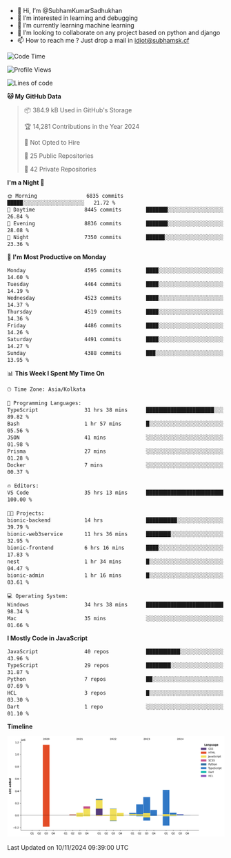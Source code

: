 - 👋 Hi, I’m @SubhamKumarSadhukhan
- 👀 I’m interested in learning and debugging
- 🌱 I’m currently learning machine learning
- 💞️ I’m looking to collaborate on any project based on python and django
- 📫 How to reach me ?
      Just drop a mail in idiot@subhamsk.cf

<!---
SubhamKumarSadhukhan/SubhamKumarSadhukhan is a ✨ special ✨ repository because its `README.md` (this file) appears on your GitHub profile.
You can click the Preview link to take a look at your changes.
--->


<!--START_SECTION:waka-->
![Code Time](http://img.shields.io/badge/Code%20Time-2%2C620%20hrs%2020%20mins-blue)

![Profile Views](http://img.shields.io/badge/Profile%20Views-3-blue)

![Lines of code](https://img.shields.io/badge/From%20Hello%20World%20I%27ve%20Written-2.8%20million%20lines%20of%20code-blue)

**🐱 My GitHub Data** 

> 📦 384.9 kB Used in GitHub's Storage 
 > 
> 🏆 14,281 Contributions in the Year 2024
 > 
> 🚫 Not Opted to Hire
 > 
> 📜 25 Public Repositories 
 > 
> 🔑 42 Private Repositories 
 > 
**I'm a Night 🦉** 

```text
🌞 Morning                6835 commits        █████░░░░░░░░░░░░░░░░░░░░   21.72 % 
🌆 Daytime                8445 commits        ███████░░░░░░░░░░░░░░░░░░   26.84 % 
🌃 Evening                8836 commits        ███████░░░░░░░░░░░░░░░░░░   28.08 % 
🌙 Night                  7350 commits        ██████░░░░░░░░░░░░░░░░░░░   23.36 % 
```
📅 **I'm Most Productive on Monday** 

```text
Monday                   4595 commits        ████░░░░░░░░░░░░░░░░░░░░░   14.60 % 
Tuesday                  4464 commits        ████░░░░░░░░░░░░░░░░░░░░░   14.19 % 
Wednesday                4523 commits        ████░░░░░░░░░░░░░░░░░░░░░   14.37 % 
Thursday                 4519 commits        ████░░░░░░░░░░░░░░░░░░░░░   14.36 % 
Friday                   4486 commits        ████░░░░░░░░░░░░░░░░░░░░░   14.26 % 
Saturday                 4491 commits        ████░░░░░░░░░░░░░░░░░░░░░   14.27 % 
Sunday                   4388 commits        ███░░░░░░░░░░░░░░░░░░░░░░   13.95 % 
```


📊 **This Week I Spent My Time On** 

```text
🕑︎ Time Zone: Asia/Kolkata

💬 Programming Languages: 
TypeScript               31 hrs 38 mins      ██████████████████████░░░   89.82 % 
Bash                     1 hr 57 mins        █░░░░░░░░░░░░░░░░░░░░░░░░   05.56 % 
JSON                     41 mins             ░░░░░░░░░░░░░░░░░░░░░░░░░   01.98 % 
Prisma                   27 mins             ░░░░░░░░░░░░░░░░░░░░░░░░░   01.28 % 
Docker                   7 mins              ░░░░░░░░░░░░░░░░░░░░░░░░░   00.37 % 

🔥 Editors: 
VS Code                  35 hrs 13 mins      █████████████████████████   100.00 % 

🐱‍💻 Projects: 
bionic-backend           14 hrs              ██████████░░░░░░░░░░░░░░░   39.79 % 
bionic-web3service       11 hrs 36 mins      ████████░░░░░░░░░░░░░░░░░   32.95 % 
bionic-frontend          6 hrs 16 mins       ████░░░░░░░░░░░░░░░░░░░░░   17.83 % 
nest                     1 hr 34 mins        █░░░░░░░░░░░░░░░░░░░░░░░░   04.47 % 
bionic-admin             1 hr 16 mins        █░░░░░░░░░░░░░░░░░░░░░░░░   03.61 % 

💻 Operating System: 
Windows                  34 hrs 38 mins      █████████████████████████   98.34 % 
Mac                      35 mins             ░░░░░░░░░░░░░░░░░░░░░░░░░   01.66 % 
```

**I Mostly Code in JavaScript** 

```text
JavaScript               40 repos            ███████████░░░░░░░░░░░░░░   43.96 % 
TypeScript               29 repos            ████████░░░░░░░░░░░░░░░░░   31.87 % 
Python                   7 repos             ██░░░░░░░░░░░░░░░░░░░░░░░   07.69 % 
HCL                      3 repos             █░░░░░░░░░░░░░░░░░░░░░░░░   03.30 % 
Dart                     1 repo              ░░░░░░░░░░░░░░░░░░░░░░░░░   01.10 % 
```



**Timeline**

![Lines of Code chart](https://raw.githubusercontent.com/SubhamKumarSadhukhan/SubhamKumarSadhukhan/main/assets/bar_graph.png)


 Last Updated on 10/11/2024 09:39:00 UTC
<!--END_SECTION:waka-->
